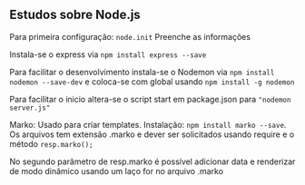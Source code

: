 ## Estudos sobre Node.js

Para primeira configuração: `node.init`
Preenche as informações

Instala-se o express via `npm install express --save` 

Para facilitar o desenvolvimento instala-se o Nodemon via `npm install nodemon --save-dev` e coloca-se com global usando `npm install -g nodemon`

Para facilitar o inicio altera-se o script start em package.json para `"nodemon server.js"`

Marko: Usado para criar templates. Instalação: `npm install marko --save`. Os arquivos tem extensão .marko e dever ser solicitados usando require e o método `resp.marko();`

No segundo parâmetro de resp.marko é possível adicionar data e renderizar de modo dinâmico usando um laço for no arquivo .marko

